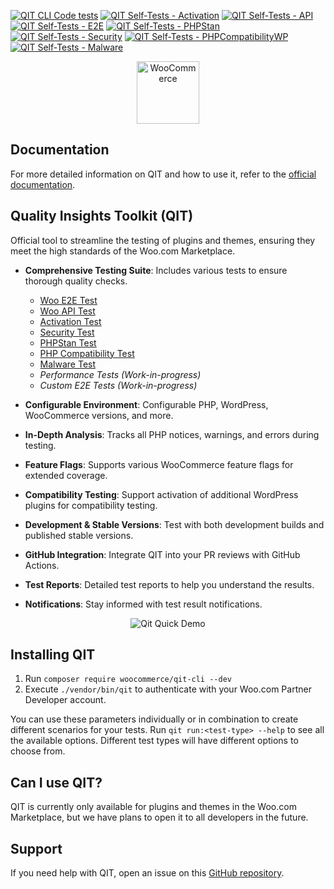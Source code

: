 [![QIT CLI Code tests](https://github.com/woocommerce/qit-cli/actions/workflows/code-tests.yml/badge.svg)](https://github.com/woocommerce/qit-cli/actions/workflows/code-tests.yml)
[![QIT Self-Tests - Activation](https://github.com/woocommerce/qit-cli/actions/workflows/qit-self-test-activation.yml/badge.svg)](https://github.com/woocommerce/qit-cli/actions/workflows/qit-self-test-activation.yml)
[![QIT Self-Tests - API](https://github.com/woocommerce/qit-cli/actions/workflows/qit-self-test-api.yml/badge.svg)](https://github.com/woocommerce/qit-cli/actions/workflows/qit-self-test-api.yml)
[![QIT Self-Tests - E2E](https://github.com/woocommerce/qit-cli/actions/workflows/qit-self-test-e2e.yml/badge.svg)](https://github.com/woocommerce/qit-cli/actions/workflows/qit-self-test-e2e.yml)
[![QIT Self-Tests - PHPStan](https://github.com/woocommerce/qit-cli/actions/workflows/qit-self-test-phpstan.yml/badge.svg)](https://github.com/woocommerce/qit-cli/actions/workflows/qit-self-test-phpstan.yml)
[![QIT Self-Tests - Security](https://github.com/woocommerce/qit-cli/actions/workflows/qit-self-test-security.yml/badge.svg)](https://github.com/woocommerce/qit-cli/actions/workflows/qit-self-test-security.yml)
[![QIT Self-Tests - PHPCompatibilityWP](https://github.com/woocommerce/qit-cli/actions/workflows/qit-self-test-phpcompatibility.yml/badge.svg)](https://github.com/woocommerce/qit-cli/actions/workflows/qit-self-test-phpcompatibility.yml)
[![QIT Self-Tests - Malware](https://github.com/woocommerce/qit-cli/actions/workflows/qit-self-test-malware.yml/badge.svg)](https://github.com/woocommerce/qit-cli/actions/workflows/qit-self-test-malware.yml)

<p align="center"><img src="https://woo.com/wp-content/themes/woo/images/logo-woocommerce-bubble.svg" alt="WooCommerce" style="width:100px;height:auto;"></p>

## Documentation

For more detailed information on QIT and how to use it, refer to the [official documentation](https://woocommerce.github.io/qit-documentation/#/).

## Quality Insights Toolkit (QIT)

Official tool to streamline the testing of plugins and themes, ensuring they meet the high standards of the Woo.com Marketplace.

- **Comprehensive Testing Suite**: Includes various tests to ensure thorough quality checks.
  - [Woo E2E Test](https://woocommerce.github.io/qit-documentation/#/test-types/e2e)
  - [Woo API Test](https://woocommerce.github.io/qit-documentation/#/test-types/api)
  - [Activation Test](https://woocommerce.github.io/qit-documentation/#/test-types/activation)
  - [Security Test](https://woocommerce.github.io/qit-documentation/#/test-types/security)
  - [PHPStan Test](https://woocommerce.github.io/qit-documentation/#/test-types/phpstan)
  - [PHP Compatibility Test](https://woocommerce.github.io/qit-documentation/#/test-types/phpcompatibility)
  - [Malware Test](https://woocommerce.github.io/qit-documentation/#/test-types/malware)
  - _Performance Tests (Work-in-progress)_
  - _Custom E2E Tests (Work-in-progress)_

- **Configurable Environment**: Configurable PHP, WordPress, WooCommerce versions, and more.
- **In-Depth Analysis**: Tracks all PHP notices, warnings, and errors during testing.
- **Feature Flags**: Supports various WooCommerce feature flags for extended coverage.
- **Compatibility Testing**: Support activation of additional WordPress plugins for compatibility testing.
- **Development & Stable Versions**: Test with both development builds and published stable versions.
- **GitHub Integration**: Integrate QIT into your PR reviews with GitHub Actions.
- **Test Reports**: Detailed test reports to help you understand the results.
- **Notifications**: Stay informed with test result notifications.

<p align="center">
  <img src="https://github.com/woocommerce/qit-cli/assets/9341686/640698a7-01c3-498a-8bb2-7c5e337e0a9c" alt="Qit Quick Demo">
</p>

## Installing QIT

1. Run `composer require woocommerce/qit-cli --dev`
2. Execute `./vendor/bin/qit` to authenticate with your Woo.com Partner Developer account.

You can use these parameters individually or in combination to create different scenarios for your tests. Run `qit run:<test-type> --help` to see all the available options. Different test types will have different options to choose from.

## Can I use QIT?

QIT is currently only available for plugins and themes in the Woo.com Marketplace, but we have plans to open it to all developers in the future.

## Support

If you need help with QIT, open an issue on this [GitHub repository](https://github.com/woocommerce/qit-cli/issues/new).
